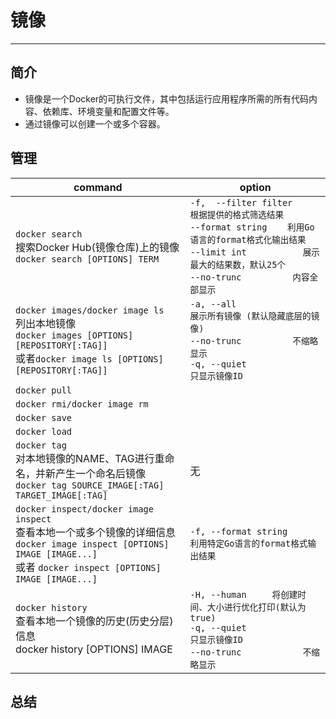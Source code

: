 # 镜像
---
## 简介
- 镜像是一个Docker的可执行文件，其中包括运行应用程序所需的所有代码内容、依赖库、环境变量和配置文件等。
- 通过镜像可以创建一个或多个容器。

## 管理


|command|option|
|-|-|
|`docker search`<br>搜索Docker Hub(镜像仓库)上的镜像<br>`docker search [OPTIONS] TERM`|`-f,  --filter filter   	根据提供的格式筛选结果`<br>`--format string   	利用Go语言的format格式化输出结果`<br>`--limit int       	展示最大的结果数，默认25个`<br>`--no-trunc        	内容全部显示`<br>|
|`docker images/docker image ls`<br>列出本地镜像<br>`docker images [OPTIONS] [REPOSITORY[:TAG]]`<br>或者`docker image ls [OPTIONS] [REPOSITORY[:TAG]]`|`-a, --all             	展示所有镜像 (默认隐藏底层的镜像)`<br>`--no-trunc        	不缩略显示`<br>`-q, --quiet           	只显示镜像ID`|
|`docker pull`||
|`docker rmi/docker image rm`||
|`docker save`||
|`docker load`||
|`docker tag`<br>对本地镜像的NAME、TAG进行重命名，并新产生一个命名后镜像<br>`docker tag SOURCE_IMAGE[:TAG] TARGET_IMAGE[:TAG]`|无|
|`docker inspect/docker image inspect`<br>查看本地一个或多个镜像的详细信息<br>`docker image inspect [OPTIONS] IMAGE [IMAGE...]`<br>或者 `docker inspect [OPTIONS] IMAGE [IMAGE...]`|`-f, --format string          利用特定Go语言的format格式输出结果`|
|`docker history`<br>查看本地一个镜像的历史(历史分层)信息<br>docker history [OPTIONS] IMAGE|`-H, --human		将创建时间、大小进行优化打印(默认为true)` <br>`-q, --quiet           	只显示镜像ID` <br>`--no-trunc        	不缩略显示`|










## 总结

